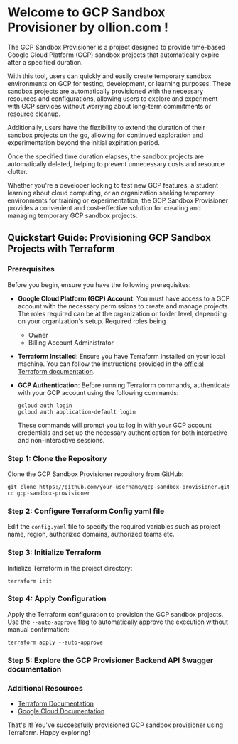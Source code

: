 # Welcome to GCP Sandbox Provisioner by ollion.com !

The GCP Sandbox Provisioner is a project designed to provide time-based Google Cloud Platform (GCP) sandbox projects that automatically expire after a specified duration.

With this tool, users can quickly and easily create temporary sandbox environments on GCP for testing, development, or learning purposes. These sandbox projects are automatically provisioned with the necessary resources and configurations, allowing users to explore and experiment with GCP services without worrying about long-term commitments or resource cleanup.

Additionally, users have the flexibility to extend the duration of their sandbox projects on the go, allowing for continued exploration and experimentation beyond the initial expiration period.

Once the specified time duration elapses, the sandbox projects are automatically deleted, helping to prevent unnecessary costs and resource clutter.

Whether you're a developer looking to test new GCP features, a student learning about cloud computing, or an organization seeking temporary environments for training or experimentation, the GCP Sandbox Provisioner provides a convenient and cost-effective solution for creating and managing temporary GCP sandbox projects.

## Quickstart Guide: Provisioning GCP Sandbox Projects with Terraform

### Prerequisites
Before you begin, ensure you have the following prerequisites:

 - **Google Cloud Platform (GCP) Account**: You must have access to a GCP account with the necessary permissions to create and manage projects. The roles required can be at the organization or folder level, depending on your organization's setup. Required roles being 
	 - Owner
	 - Billing Account Administrator

 - **Terraform Installed**: Ensure you have Terraform installed on your local machine. You can follow the instructions provided in the [official Terraform documentation](https://learn.hashicorp.com/tutorials/terraform/install-cli).

 - **GCP Authentication**: Before running Terraform commands, authenticate with your GCP account using the following commands:
   ```
   gcloud auth login
   gcloud auth application-default login
   ```
   These commands will prompt you to log in with your GCP account credentials and set up the necessary authentication for both interactive and non-interactive sessions.

### Step 1: Clone the Repository
Clone the GCP Sandbox Provisioner repository from GitHub:
```
git clone https://github.com/your-username/gcp-sandbox-provisioner.git
cd gcp-sandbox-provisioner
```

### Step 2: Configure Terraform Config yaml file
Edit the `config.yaml` file to specify the required variables such as project name, region, authorized domains, authorized teams etc. 

### Step 3: Initialize Terraform
Initialize Terraform in the project directory:
```
terraform init
```

### Step 4: Apply Configuration
Apply the Terraform configuration to provision the GCP sandbox projects. Use the `--auto-approve` flag to automatically approve the execution without manual confirmation:
```
terraform apply --auto-approve
```

### Step 5: Explore the GCP Provisioner Backend API Swagger documentation


### Additional Resources
- [Terraform Documentation](https://learn.hashicorp.com/collections/terraform/gcp-get-started)
- [Google Cloud Documentation](https://cloud.google.com/docs)

That's it! You've successfully provisioned GCP sandbox provisioner using Terraform. Happy exploring!